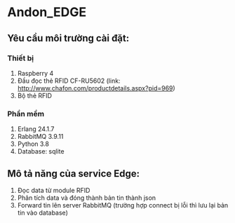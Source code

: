 # Andon_EDGE
## Yêu cầu môi trường cài đặt:
### Thiết bị
1. Raspberry 4
2. Đầu đọc thẻ RFID CF-RU5602 (link: http://www.chafon.com/productdetails.aspx?pid=969)
3. Bộ thẻ RFID
### Phần mềm 
1. Erlang 24.1.7
2. RabbitMQ 3.9.11
3. Python 3.8
4. Database: sqlite
## Mô tả năng của service Edge:
1. Đọc data từ module RFID
2. Phân tích data và đóng thành bản tin thành json
3. Forward tin lên server RabbitMQ (trường hợp connect bị lỗi thì lưu lại bản tin vào database)
